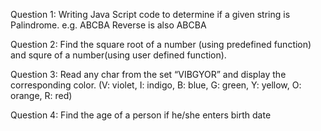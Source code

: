 ﻿Question 1:
Writing Java Script code to determine if a given string is Palindrome.
e.g. ABCBA
Reverse is also ABCBA


Question 2:
Find the square root of a number (using predefined function) and squre of a number(using user defined function).

Question 3:
Read any char from the set “VIBGYOR” and display the corresponding color.
(V: violet, I: indigo, B: blue, G: green, Y: yellow, O: orange, R: red)

Question 4:
Find the age of a person if he/she enters birth date


